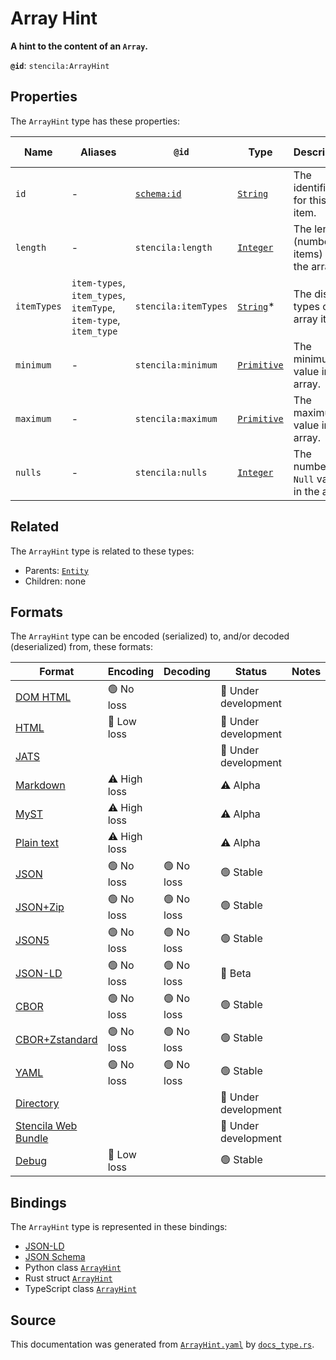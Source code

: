 # Array Hint

**A hint to the content of an `Array`.**

**`@id`**: `stencila:ArrayHint`

## Properties

The `ArrayHint` type has these properties:

| Name        | Aliases                                                          | `@id`                                | Type                                                                                                  | Description                                | Inherited from                                                                                   |
| ----------- | ---------------------------------------------------------------- | ------------------------------------ | ----------------------------------------------------------------------------------------------------- | ------------------------------------------ | ------------------------------------------------------------------------------------------------ |
| `id`        | -                                                                | [`schema:id`](https://schema.org/id) | [`String`](https://github.com/stencila/stencila/blob/main/docs/reference/schema/data/string.md)       | The identifier for this item.              | [`Entity`](https://github.com/stencila/stencila/blob/main/docs/reference/schema/other/entity.md) |
| `length`    | -                                                                | `stencila:length`                    | [`Integer`](https://github.com/stencila/stencila/blob/main/docs/reference/schema/data/integer.md)     | The length (number of items) of the array. | -                                                                                                |
| `itemTypes` | `item-types`, `item_types`, `itemType`, `item-type`, `item_type` | `stencila:itemTypes`                 | [`String`](https://github.com/stencila/stencila/blob/main/docs/reference/schema/data/string.md)*      | The distinct types of the array items.     | -                                                                                                |
| `minimum`   | -                                                                | `stencila:minimum`                   | [`Primitive`](https://github.com/stencila/stencila/blob/main/docs/reference/schema/data/primitive.md) | The minimum value in the array.            | -                                                                                                |
| `maximum`   | -                                                                | `stencila:maximum`                   | [`Primitive`](https://github.com/stencila/stencila/blob/main/docs/reference/schema/data/primitive.md) | The maximum value in the array.            | -                                                                                                |
| `nulls`     | -                                                                | `stencila:nulls`                     | [`Integer`](https://github.com/stencila/stencila/blob/main/docs/reference/schema/data/integer.md)     | The number of `Null` values in the array.  | -                                                                                                |

## Related

The `ArrayHint` type is related to these types:

- Parents: [`Entity`](https://github.com/stencila/stencila/blob/main/docs/reference/schema/other/entity.md)
- Children: none

## Formats

The `ArrayHint` type can be encoded (serialized) to, and/or decoded (deserialized) from, these formats:

| Format                                                                                               | Encoding     | Decoding  | Status              | Notes |
| ---------------------------------------------------------------------------------------------------- | ------------ | --------- | ------------------- | ----- |
| [DOM HTML](https://github.com/stencila/stencila/blob/main/docs/reference/formats/dom.html.md)        | 🟢 No loss    |           | 🚧 Under development |       |
| [HTML](https://github.com/stencila/stencila/blob/main/docs/reference/formats/html.md)                | 🔷 Low loss   |           | 🚧 Under development |       |
| [JATS](https://github.com/stencila/stencila/blob/main/docs/reference/formats/jats.md)                |              |           | 🚧 Under development |       |
| [Markdown](https://github.com/stencila/stencila/blob/main/docs/reference/formats/markdown.md)        | ⚠️ High loss |           | ⚠️ Alpha            |       |
| [MyST](https://github.com/stencila/stencila/blob/main/docs/reference/formats/myst.md)                | ⚠️ High loss |           | ⚠️ Alpha            |       |
| [Plain text](https://github.com/stencila/stencila/blob/main/docs/reference/formats/text.md)          | ⚠️ High loss |           | ⚠️ Alpha            |       |
| [JSON](https://github.com/stencila/stencila/blob/main/docs/reference/formats/json.md)                | 🟢 No loss    | 🟢 No loss | 🟢 Stable            |       |
| [JSON+Zip](https://github.com/stencila/stencila/blob/main/docs/reference/formats/json.zip.md)        | 🟢 No loss    | 🟢 No loss | 🟢 Stable            |       |
| [JSON5](https://github.com/stencila/stencila/blob/main/docs/reference/formats/json5.md)              | 🟢 No loss    | 🟢 No loss | 🟢 Stable            |       |
| [JSON-LD](https://github.com/stencila/stencila/blob/main/docs/reference/formats/jsonld.md)           | 🟢 No loss    | 🟢 No loss | 🔶 Beta              |       |
| [CBOR](https://github.com/stencila/stencila/blob/main/docs/reference/formats/cbor.md)                | 🟢 No loss    | 🟢 No loss | 🟢 Stable            |       |
| [CBOR+Zstandard](https://github.com/stencila/stencila/blob/main/docs/reference/formats/cbor.zstd.md) | 🟢 No loss    | 🟢 No loss | 🟢 Stable            |       |
| [YAML](https://github.com/stencila/stencila/blob/main/docs/reference/formats/yaml.md)                | 🟢 No loss    | 🟢 No loss | 🟢 Stable            |       |
| [Directory](https://github.com/stencila/stencila/blob/main/docs/reference/formats/directory.md)      |              |           | 🚧 Under development |       |
| [Stencila Web Bundle](https://github.com/stencila/stencila/blob/main/docs/reference/formats/swb.md)  |              |           | 🚧 Under development |       |
| [Debug](https://github.com/stencila/stencila/blob/main/docs/reference/formats/debug.md)              | 🔷 Low loss   |           | 🟢 Stable            |       |

## Bindings

The `ArrayHint` type is represented in these bindings:

- [JSON-LD](https://stencila.org/ArrayHint.jsonld)
- [JSON Schema](https://stencila.org/ArrayHint.schema.json)
- Python class [`ArrayHint`](https://github.com/stencila/stencila/blob/main/python/python/stencila/types/array_hint.py)
- Rust struct [`ArrayHint`](https://github.com/stencila/stencila/blob/main/rust/schema/src/types/array_hint.rs)
- TypeScript class [`ArrayHint`](https://github.com/stencila/stencila/blob/main/ts/src/types/ArrayHint.ts)

## Source

This documentation was generated from [`ArrayHint.yaml`](https://github.com/stencila/stencila/blob/main/schema/ArrayHint.yaml) by [`docs_type.rs`](https://github.com/stencila/stencila/blob/main/rust/schema-gen/src/docs_type.rs).
